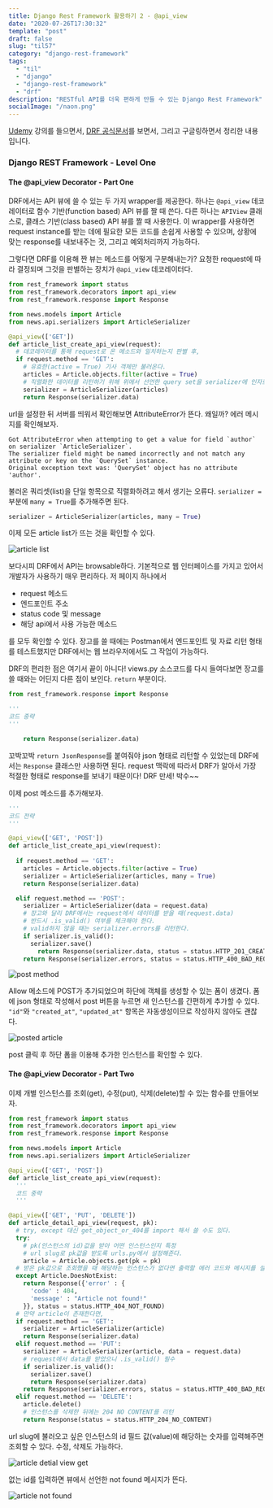 ```yaml
---
title: Django Rest Framework 활용하기 2 - @api_view
date: "2020-07-26T17:30:32"
template: "post"
draft: false
slug: "til57"
category: "django-rest-framework"
tags:
  - "til"
  - "django"
  - "django-rest-framework"
  - "drf"
description: "RESTful API를 더욱 편하게 만들 수 있는 Django Rest Framework"
socialImage: "/naon.png"
---
```


[Udemy](https://www.udemy.com/course/the-complete-guide-to-django-rest-framework-and-vue-js/) 강의를 들으면서, [DRF 공식문서](https://www.django-rest-framework.org/api-guide/serializers/)를 보면서, 그리고 구글링하면서 정리한 내용입니다.

### Django REST Framework - Level One
#### The @api_view Decorator - Part One

DRF에서는 API 뷰에 쓸 수 있는 두 가지 wrapper를 제공한다. 하나는 `@api_view` 데코레이터로 함수 기반(function based) API 뷰를 짤 때 쓴다. 다른 하나는 `APIView` 클래스로, 클래스 기반(class based) API 뷰를 짤 때 사용한다. 이 wrapper를 사용하면 request instance를 받는 데에 필요한 모든 코드를 손쉽게 사용할 수 있으며, 상황에 맞는 response를 내보내주는 것, 그리고 예외처리까지 가능하다.

그렇다면 DRF를 이용해 짠 뷰는 메소드를 어떻게 구분해내는가? 요청한 request에 따라 결정되며 그것을 판별하는 장치가 `@api_view` 데코레이터다.

```python
from rest_framework import status
from rest_framework.decorators import api_view
from rest_framework.response import Response

from news.models import Article
from news.api.serializers import ArticleSerializer

@api_view(['GET'])
def article_list_create_api_view(request):
  # 데코레이터를 통해 request로 온 메소드와 일치하는지 판별 후,
  if request.method == 'GET':
    # 유효한(active = True) 기사 객체만 불러온다.
    articles = Article.objects.filter(active = True)
    # 직렬화한 데이터를 리턴하기 위해 위에서 선언한 query set을 serializer에 인자로 넣는다.
    serializer = ArticleSerializer(articles)
    return Response(serializer.data)
```

url을 설정한 뒤 서버를 띄워서 확인해보면 AttributeError가 뜬다. 왜일까? 에러 메시지를 확인해보자.

```
Got AttributeError when attempting to get a value for field `author` on serializer `ArticleSerializer`.
The serializer field might be named incorrectly and not match any attribute or key on the `QuerySet` instance.
Original exception text was: 'QuerySet' object has no attribute 'author'.
```

불러온 쿼리셋(list)을 단일 항목으로 직렬화하려고 해서 생기는 오류다. `serializer =` 부분에 `many = True`를 추가해주면 된다.

```python
serializer = ArticleSerializer(articles, many = True)
```

이제 모든 article list가 뜨는 것을 확인할 수 있다.

![article list](/media/udemy-drf01-article-list.png)

보다시피 DRF에서 API는 browsable하다. 기본적으로 웹 인터페이스를 가지고 있어서 개발자가 사용하기 매우 편리하다. 저 페이지 하나에서

- request 메소드
- 엔드포인트 주소
- status code 및 message
- 해당 api에서 사용 가능한 메소드

를 모두 확인할 수 있다. 장고를 쓸 때에는 Postman에서 엔드포인트 및 자료 리턴 형태를 테스트했지만 DRF에서는 웹 브라우저에서도 그 작업이 가능하다.

DRF의 편리한 점은 여기서 끝이 아니다! views.py 소스코드를 다시 들여다보면 장고를 쓸 때와는 어딘지 다른 점이 보인다. `return` 부분이다.

```python
from rest_framework.response import Response

'''
코드 중략
'''

    return Response(serializer.data)
```

꼬박꼬박 `return JsonResponse`를 붙여줘야 json 형태로 리턴할 수 있었는데 DRF에서는 `Response` 클래스만 사용하면 된다. request 맥락에 따라서 DRF가 알아서 가장 적절한 형태로 response를 보내기 때문이다! DRF 만세! 박수~~

이제 post 메소드를 추가해보자.

```python
'''
코드 전략
'''

@api_view(['GET', 'POST'])
def article_list_create_api_view(request):
    
  if request.method == 'GET':
    articles = Article.objects.filter(active = True)
    serializer = ArticleSerializer(articles, many = True)
    return Response(serializer.data)

  elif request.method == 'POST':
    serializer = ArticleSerializer(data = request.data)
    # 장고와 달리 DRF에서는 request에서 데이터를 받을 때(request.data)
    # 반드시 .is_valid() 여부를 체크해야 한다.
    # valid하지 않을 때는 serializer.errors를 리턴한다.
    if serializer.is_valid():
      serializer.save()
        return Response(serializer.data, status = status.HTTP_201_CREATED)
    return Response(serializer.errors, status = status.HTTP_400_BAD_REQUEST)
```

![post method](/media/udemy-drf02-article-post.png)

Allow 메소드에 POST가 추가되었으며 하단에 객체를 생성할 수 있는 폼이 생겼다. 폼에 json 형태로 작성해서 post 버튼을 누르면 새 인스턴스를 간편하게 추가할 수 있다. `"id"`와 `"created_at"`, `"updated_at"` 항목은 자동생성이므로 작성하지 않아도 괜찮다.

![posted article](/media/udemy-drf03-article-posted.png)

post 클릭 후 하단 폼을 이용해 추가한 인스턴스를 확인할 수 있다.

#### The @api_view Decorator - Part Two
이제 개별 인스턴스를 조회(get), 수정(put), 삭제(delete)할 수 있는 함수를 만들어보자.

```python
from rest_framework import status
from rest_framework.decorators import api_view
from rest_framework.response import Response

from news.models import Article
from news.api.serializers import ArticleSerializer

@api_view(['GET', 'POST'])
def article_list_create_api_view(request):
  '''
  코드 중략
  '''

@api_view(['GET', 'PUT', 'DELETE'])
def article_detail_api_view(request, pk):
  # try, except 대신 get_object_or_404를 import 해서 쓸 수도 있다. 
  try:
    # pk(인스턴스의 id)값을 받아 어떤 인스턴스인지 특정
    # url slug로 pk값을 받도록 urls.py에서 설정해준다.
    article = Article.objects.get(pk = pk)
  # 받은 pk값으로 조회했을 때 해당하는 인스턴스가 없다면 출력할 에러 코드와 메시지를 설정한다.
  except Article.DoesNotExist:
    return Response({'error' : {
      'code' : 404,
      'message' : "Article not found!"
    }}, status = status.HTTP_404_NOT_FOUND)
  # 만약 article이 존재한다면,
  if request.method == 'GET':
    serializer = ArticleSerializer(article)
    return Response(serializer.data)
  elif request.method == 'PUT':
    serializer = ArticleSerializer(article, data = request.data)
    # request에서 data를 받았으니 .is_valid() 필수
    if serializer.is_valid():
      serializer.save()
      return Response(serializer.data)
    return Response(serializer.errors, status = status.HTTP_400_BAD_REQUEST)
  elif request.method == 'DELETE':
    article.delete()
    # 인스턴스를 삭제한 뒤에는 204 NO CONTENT를 리턴
    return Response(status = status.HTTP_204_NO_CONTENT)
```

url slug에 불러오고 싶은 인스턴스의 id 필드 값(value)에 해당하는 숫자를 입력해주면 조회할 수 있다. 수정, 삭제도 가능하다.

![article detial view get](/media/udemy-drf04-article-detail.png)

없는 id를 입력하면 뷰에서 선언한 not found 메시지가 뜬다.

![article not found](/media/udemy-drf05-article-not-found.png)